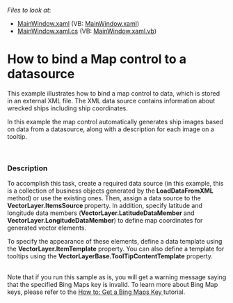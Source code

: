 <!-- default file list -->
*Files to look at*:

* [MainWindow.xaml](./CS/BindingMap/MainWindow.xaml) (VB: [MainWindow.xaml](./VB/BindingMap/MainWindow.xaml))
* [MainWindow.xaml.cs](./CS/BindingMap/MainWindow.xaml.cs) (VB: [MainWindow.xaml.vb](./VB/BindingMap/MainWindow.xaml.vb))
<!-- default file list end -->
# How to bind a Map control to a datasource


<p>This example illustrates how to bind a map control to data, which is stored in an external XML file. The XML data source contains information about wrecked ships including ship coordinates. </p><p>In this example the map control automatically generates ship images based on data from a datasource, along with a description for each image on a tooltip. </p><br />



<h3>Description</h3>

<p>To accomplish this task, create a required data source (in this example, this is a collection of business objects generated by the<strong> LoadDataFromXML</strong> method) or use the existing ones. Then,  assign  a data source to the <strong>VectorLayer.ItemsSource </strong>property. In addition, specify latitude and longitude data members (<strong>VectorLayer.LatitudeDataMember</strong> and <strong>VectorLayer.LongitudeDataMember</strong>) to define map coordinates for generated vector elements.</p><p>To specify the appearance of these elements, define a data template using the <strong>VectorLayer.ItemTemplate</strong> property.  You can also define a template for tooltips using the <strong>VectorLayerBase.ToolTipContentTemplate</strong> property.</p><p><br />
Note that if you run this sample as is, you will get a warning message saying that the specified Bing Maps key is invalid. To learn more about Bing Map keys, please refer to the  <a href="http://help.devexpress.com/#WPF/CustomDocument10974"><u>How to: Get a Bing Maps Key</u></a><u> </u> tutorial.</p>

<br/>


